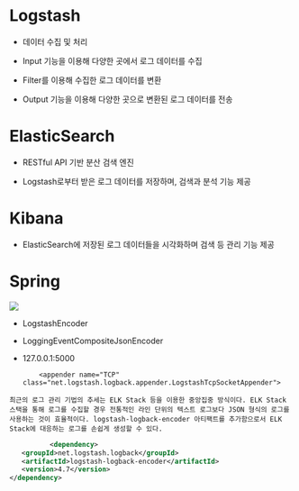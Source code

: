 
# Logstash

- 데이터 수집 및 처리

- Input 기능을 이용해 다양한 곳에서 로그 데이터를 수집

- Filter를 이용해 수집한 로그 데이터를 변환

- Output 기능을 이용해 다양한 곳으로 변환된 로그 데이터를 전송

# ElasticSearch

- RESTful API 기반 분산 검색 엔진

- Logstash로부터 받은 로그 데이터를 저장하며, 검색과 분석 기능 제공

# Kibana

- ElasticSearch에 저장된 로그 데이터들을 시각화하며 검색 등 관리 기능 제공


# Spring

![](https://i.imgur.com/h1tbd4s.png)


* LogstashEncoder
* LoggingEventCompositeJsonEncoder

* <appender name="stash"
              class="net.logstash.logback.appender.LogstashTcpSocketAppender">
        <destination>127.0.0.1:5000</destination>

          <appender name="TCP" class="net.logstash.logback.appender.LogstashTcpSocketAppender">




```
최근의 로그 관리 기법의 추세는 ELK Stack 등을 이용한 중앙집중 방식이다. ELK Stack 스택을 통해 로그를 수집할 경우 전통적인 라인 단위의 텍스트 로그보다 JSON 형식의 로그를 사용하는 것이 효율적이다. logstash-logback-encoder 아티팩트를 추가함으로서 ELK Stack에 대응하는 로그를 손쉽게 생성할 수 있다.
```


```xml
          <dependency>
   <groupId>net.logstash.logback</groupId>
   <artifactId>logstash-logback-encoder</artifactId>
   <version>4.7</version>
</dependency>
```